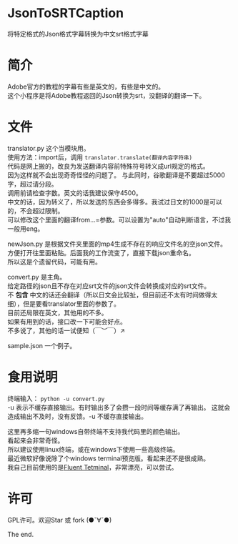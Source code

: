 # JsonToSRTCaption
将特定格式的Json格式字幕转换为中文srt格式字幕

简介
====
Adobe官方的教程的字幕有些是英文的，有些是中文的。  
这个小程序是将Adobe教程返回的Json转换为srt，没翻译的翻译一下。

文件
===
translator.py 这个当模块用。  
使用方法：import后，调用 `translator.translate(翻译内容字符串)`  
代码是网上搬的，改良为发送翻译内容前特殊符号转义成url规定的格式。  
因为这样就不会出现奇奇怪怪的问题了。
与此同时，谷歌翻译是不要超过5000字，超过请分段。   
调用前请检查字数。英文的话我建议保守4500。  
中文的话，因为转义了，所以发送的东西会多得多。我试过日文的1000是可以的，不会超过限制。  
可以修改这个里面的翻译from...=参数。可以设置为"auto"自动判断语言，不过我一般用eng。

newJson.py 是根据文件夹里面的mp4生成不存在的响应文件名的空json文件。  
方便打开往里面粘贴。后面我的工作流变了，直接下载json重命名。  
所以这是个遗留代码，可能有用。

convert.py 是主角。  
给定路径的json且不存在对应srt文件的json文件会转换成对应的srt文件。  
不 **包含** 中文的话还会翻译（所以日文会比较扯，但目前还不太有时间做得太细），但是要看translator里面的参数了。  
目前还局限在英文，其他用的不多。  
如果有用到的话，接口改一下可能会好点。  
不多说了，其他的话一试便知（￣︶￣）↗　

sample.json 一个例子。

食用说明
========
终端输入： `python -u convert.py`  
-u 表示不缓存直接输出。有时输出多了会攒一段时间等缓存满了再输出。
这就会造成输出不及时，没有反馈。-u 不缓存直接输出。

这里再多缩一句windows自带终端不支持我代码里的颜色输出。  
看起来会非常奇怪。  
所以建议使用linux终端，或在windows下使用一些高级终端。  
最近微软好像说除了个windows terminal预览版。看起来还不是很成熟。  
我自己目前使用的是[Fluent Tetminal](https://github.com/felixse/FluentTerminal)，非常漂亮，可以尝试。

许可
========
GPL许可。欢迎Star 或 fork (●ˇ∀ˇ●)

The end. 